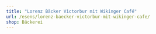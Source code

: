 ```yaml
---
title: "Lorenz Bäcker Victorbur mit Wikinger Café"
url: /esens/lorenz-baecker-victorbur-mit-wikinger-cafe/
shop: Bäckerei
---
```

